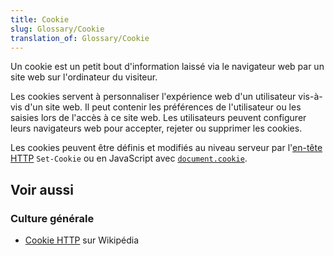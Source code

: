 ```yaml
---
title: Cookie
slug: Glossary/Cookie
translation_of: Glossary/Cookie
---
```


Un cookie est un petit bout d'information laissé via le navigateur web par un site web sur l'ordinateur du visiteur.

Les cookies servent à personnaliser l'expérience web d'un utilisateur vis-à-vis d'un site web. Il peut contenir les préférences de l'utilisateur ou les saisies lors de l'accès à ce site web. Les utilisateurs peuvent configurer leurs navigateurs web pour accepter, rejeter ou supprimer les cookies.

Les cookies peuvent être définis et modifiés au niveau serveur par l'[en-tête HTTP](/fr/docs/HTTP/Cookies) `Set-Cookie` ou en JavaScript avec [`document.cookie`](/fr/docs/Web/API/Document/cookie).

## Voir aussi

### Culture générale

- [Cookie HTTP](<https://fr.wikipedia.org/wiki/Cookie_(informatique)>) sur Wikipédia

